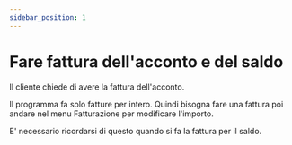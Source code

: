 ```yaml
---
sidebar_position: 1
---
```


# Fare fattura dell'acconto e del saldo

Il cliente chiede di avere la fattura dell'acconto.

Il programma fa solo fatture per intero. Quindi bisogna fare una fattura poi andare nel menu Fatturazione per modificare l'importo.

E' necessario ricordarsi di questo quando si fa la fattura per il saldo.
